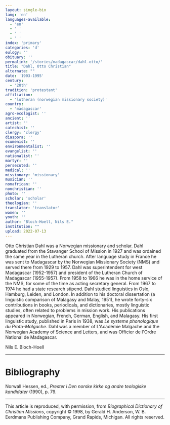 ```yaml
---
layout: single-bio
lang: 'en'
languages-available:
  - 'en'
  - ' '
  - ' '
  - ' '
index: 'primary'
categories: 'd'
eulogy: ''
obituary: ''
permalink: '/stories/madagascar/dahl-otto/'
title: "Dahl, Otto Christian"
alternate: ""
date: '1903-1995'
century:
  - '20th'
tradition: 'protestant'
affiliation:
  - 'lutheran (norwegian missionary society)'
country:
  - 'madagascar'
agro-ecologist: ''
ancient: ''
artist: ''
catechist: ''
clergy: 'clergy'
diaspora: ''
ecumenist: ''
environmentalist: ''
evangelist: ''
nationalist: ''
martyr: ''
persecuted: ''
medical: ''
missionary: 'missionary'
musician: ''
nonafrican: ''
nonchristian: ''
photo: ''
scholar: 'scholar'
theologian: ''
translator: 'translator'
women: ''
youth: ''
author: "Bloch-Hoell, Nils E."
institution: ""
upload: 2022-07-13
---
```




Otto Christian Dahl was a Norwegian missionary and scholar. Dahl graduated from the Stavanger School of Mission in 1927 and was ordained the same year in the Lutheran church. After language study in France he was sent to Madagascar by the Norwegian Missionary Society (NMS) and served there from 1929 to 1957. Dahl was superintendent for west Madagascar (1952-1957) and president of the Lutheran Church of Madagascar (1955-1957). From 1958 to 1966 he was in the home service of the NMS, for some of the time as acting secretary general. From 1967 to 1974 he had a state research stipend. Dahl studied linguistics in Oslo, Hamburg, Leiden, and London. In addition to his doctoral dissertation (a linguistic comparison of Malagasy and Malay, 1951), he wrote forty-six contributions in books, periodicals, and dictionaries, mostly linguistic studies, often related to problems in mission work. His publications appeared in Norwegian, French, German, English, and Malagasy. His first linguistic study, published in Paris in 1938, was *Le systeme phonologique du Proto-Malgache*. Dahl was a member of L'Académie Malgache and the Norwegian Academy of Science and Letters, and was Officier de l'Ordre National de Madagascar.

Nils E. Bloch-Hoell

---

# Bibliography

Norwall Hessen, ed., *Prester i Den norske kirke og andre teologiske kandidater* (1990), p. 79.

---

This article is reproduced, with permission, from *Biographical Dictionary of Christian Missions*, copyright © 1998, by Gerald H. Anderson, W. B. Eerdmans Publishing Company, Grand Rapids, Michigan. All rights reserved.
